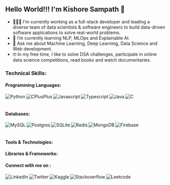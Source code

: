 ## Hello World!!! I'm Kishore Sampath 👋

- 🧑🏽‍💻 I'm currently working as a full-stack developer and leading a diverse team of data scientists & software engineers to build data-driven software applications to solve real-world problems.
- 🌱 I’m currently learning NLP, MLOps and Explainable AI.
- 💬 Ask me about Machine Learning, Deep Learning, Data Science and Web development.
- 🤓 In my free time, I like to solve DSA challenges, participate in online data science competitions, read books and watch documentaries.

### Technical Skills:

<div>

<h4>Programming Languages:</h4>

<img align="left" src="https://img.shields.io/badge/Python-14354C?style=for-the-badge&logo=python&logoColor=white" alt="Python">

<img align="left" src="https://img.shields.io/badge/c++-%2300599C.svg?style=for-the-badge&logo=c%2B%2B&logoColor=white" alt="CPlusPlus">

<img align="left" src="https://img.shields.io/badge/javascript-%23323330.svg?style=for-the-badge&logo=javascript&logoColor=%23F7DF1E" alt="Javascript">

<img align="left" src="https://img.shields.io/badge/typescript-%23007ACC.svg?style=for-the-badge&logo=typescript&logoColor=white" alt="Typescript">

<img align="left" src="https://img.shields.io/badge/java-%23ED8B00.svg?style=for-the-badge&logo=java&logoColor=white" alt="Java">

<img align="left" src="https://img.shields.io/badge/c-%2300599C.svg?style=for-the-badge&logo=c&logoColor=white" alt="C">

</div>

<br></br>

<div>
<h4>Databases:</h4>

<img align="left" src="https://img.shields.io/badge/mysql-%2300f.svg?style=for-the-badge&logo=mysql&logoColor=white" alt="MySQL">

<img align="left" src="https://img.shields.io/badge/postgres-%23316192.svg?style=for-the-badge&logo=postgresql&logoColor=white" alt="Postgres">

<img align="left" src="https://img.shields.io/badge/sqlite-%2307405e.svg?style=for-the-badge&logo=sqlite&logoColor=white" alt="SQLite">

<img align="left" src="https://img.shields.io/badge/redis-%23DD0031.svg?style=for-the-badge&logo=redis&logoColor=white" alt="Redis">

<img align="left" src="https://img.shields.io/badge/MongoDB-%234ea94b.svg?style=for-the-badge&logo=mongodb&logoColor=white" alt="MongoDB">

<img align="left" src="https://img.shields.io/badge/Firebase-039BE5?style=for-the-badge&logo=Firebase&logoColor=white" alt="Firebase">

</div>

<br></br>

<div>
<h4>Tools & Technologies:</h4>
</div>

#### Libraries & Frameworks:

#### Connect with me on :

<a href="https://www.linkedin.com/in/s-kishore">
    <img align="left" src="https://img.shields.io/badge/LinkedIn-0077B5?style=for-the-badge&logo=linkedin&logoColor=white" alt="LinkedIn">
</a>

<a href="https://twitter.com/Kishore_s_15">
    <img align="left" src="https://img.shields.io/badge/Twitter-1DA1F2?style=for-the-badge&logo=twitter&logoColor=white" alt="Twitter">
</a>

<a href="https://www.kaggle.com/kishores15">
    <img align="left" src="https://img.shields.io/badge/Kaggle-20BEFF?style=for-the-badge&logo=Kaggle&logoColor=white" alt="Kaggle">
</a>

<a href="https://stackoverflow.com/users/14308939/kishore-sampath">
    <img align="left" src="https://img.shields.io/badge/Stack_Overflow-FE7A16?style=for-the-badge&logo=stack-overflow&logoColor=white" alt="Stackoverflow">
</a>

<a href="https://leetcode.com/Kishore_15/">
    <img align="left" src="https://img.shields.io/badge/-LeetCode-FFA116?style=for-the-badge&logo=LeetCode&logoColor=black" alt="Leetcode">
</a>
